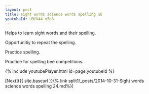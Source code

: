 ```yaml
---
layout: post
title: sight words science words spelling 16
youtubeId: U9f844_m7n8
---
```

 
 
Helps to learn sight words and their spelling.

Opportunitiy to repeat the spelling. 

Practice spelling. 
 
Practice for spelling bee competitions. 
 
{% include youtubePlayer.html id=page.youtubeId %}
 
 

[Next]({{ site.baseurl }}{% link  split1/_posts/2014-10-31-Sight words science words spelling 24.md%})
 
